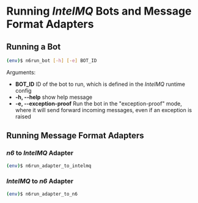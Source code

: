 # Running _IntelMQ_ Bots and Message Format Adapters

## Running a Bot

```bash
(env)$ n6run_bot [-h] [-e] BOT_ID
```

Arguments:

- **BOT_ID** ID of the bot to run, which is defined in the _IntelMQ_ runtime config
- **-h, --help** show help message
- **-e, --exception-proof** Run the bot in the "exception-proof" mode, where it will send
  forward incoming messages, even if an exception is raised

## Running Message Format Adapters

### _n6_ to _IntelMQ_ Adapter

```bash
(env)$ n6run_adapter_to_intelmq
```

### _IntelMQ_ to _n6_ Adapter

```bash
(env)$ n6run_adapter_to_n6
```
